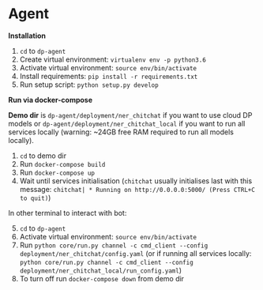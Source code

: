# Agent
**Installation**
1. `cd` to `dp-agent`
2. Create virtual environment: `virtualenv env -p python3.6`
3. Activate virtual environment: `source env/bin/activate`
4. Install requirements: `pip install -r requirements.txt`
5. Run setup script: `python setup.py develop`


**Run via docker-compose**

**Demo dir** is `dp-agent/deployment/ner_chitchat` if you want to use cloud DP models
or `dp-agent/deployment/ner_chitchat_local` if you want to run all services locally 
(warning: ~24GB free RAM required to run all models locally).

1. `cd` to demo dir
2. Run `docker-compose build`
3. Run `docker-compose up`
4. Wait until services initialisation (`chitchat` usually initialises last with this
message: `chitchat| * Running on http://0.0.0.0:5000/ (Press CTRL+C to quit)`)

In other terminal to interact with bot:

5. `cd` to `dp-agent`
6. Activate virtual environment: `source env/bin/activate`
7. Run `python core/run.py channel -c cmd_client --config deployment/ner_chitchat/config.yaml`
(or if running all services locally: `python core/run.py channel -c cmd_client --config deployment/ner_chitchat_local/run_config.yaml`)
8. To turn off run `docker-compose down` from demo dir
